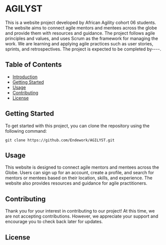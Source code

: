 # AGILYST

This is a website project developed by African Agility cohort 06 students. The website aims to connect agile mentors and mentees across the globe and provide them with resources and guidance. The project follows agile principles and values, and uses Scrum as the framework for managing the work. We are learning and applying agile practices such as user stories, sprints, and retrospectives. The project is expected to be completed by----.

## Table of Contents

- [Introduction](#AGILYST)
- [Getting Started](#getting-started)
- [Usage](#usage)
- [Contributing](#contributing)
- [License](#license)

## Getting Started

To get started with this project, you can clone the repository using the following command:

```
git clone https://github.com/Endework/AGILYST.git
```


## Usage

This website is designed to connect agile mentors and mentees across the Globe. Users can sign up for an account, create a profile, and search for mentors or mentees based on their location, skills, and experience. The website also provides resources and guidance for agile practitioners.

## Contributing

Thank you for your interest in contributing to our project! At this time, we are not accepting contributions. However, we appreciate your support and encourage you to check back later for updates.

## License

